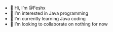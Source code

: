 - 👋 Hi, I’m @Feshx
- 👀 I’m interested in Java programming
- 🌱 I’m currently learning Java coding
- 💞️ I’m looking to collaborate on nothing for now

<!---
Feshx/Feshx is a ✨ special ✨ repository because its `README.md` (this file) appears on your GitHub profile.
You can click the Preview link to take a look at your changes.
--->
